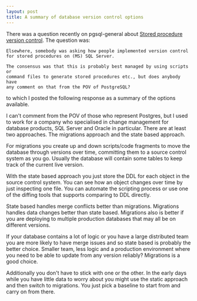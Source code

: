 ```yaml
---
layout: post
title: A summary of database version control options
---
```


There was a question recently on pgsql-general about [Stored procedure version control](https://www.postgresql.org/message-id/nl0th7%247q8%241%40pye-srv-01.telemetry.co.uk). The question was: 

```
Elsewhere, somebody was asking how people implemented version control 
for stored procedures on (MS) SQL Server.

The consensus was that this is probably best managed by using scripts or 
command files to generate stored procedures etc., but does anybody have 
any comment on that from the POV of PostgreSQL?
```

to which I posted the following response as a summary of the options available.

I can't comment from the POV of those who represent Postgres, but I used to work for a company who specialised in change management for database products, SQL Server and Oracle in particular. There are at least two approaches. The migrations approach and the state based approach.

For migrations you create up and down scripts/code fragments to move the database through versions over time, committing them to a source control system as you go. Usually the database will contain some tables to keep track of the current live version.

With the state based approach you just store the DDL for each object in the source control system. You can see how an object changes over time by just inspecting one file. You can automate the scripting process or use one of the diffing tools that supports comparing to DDL directly.

State based handles merge conflicts better than migrations. Migrations handles data changes better than state based. Migrations also is better if you are deploying to multiple production databases that may all be on different versions.

If your database contains a lot of logic or you have a large distributed team you are more likely to have merge issues and so state based is probably the better choice. Smaller team, less logic and a production environment where you need to be able to update from any version reliably? Migrations is a good choice.

Additionally you don't have to stick with one or the other. In the early days while you have little data to worry about you might use the static approach and then switch to migrations. You just pick a baseline to start from and carry on from there.
